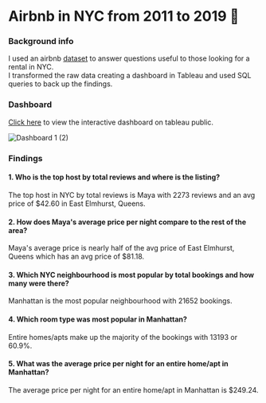 # Airbnb in NYC from 2011 to 2019  🏡 

### Background info
I used an airbnb [dataset](ab_nyc.csv) to answer questions useful to those looking for a rental in NYC.<BR>
I transformed the raw data creating a dashboard in Tableau and used SQL queries to back up the findings.

### Dashboard
[Click here](https://public.tableau.com/app/profile/masud.ibrahim/viz/AirBnBsNYC_16861432541250/Dashboard1) to view the interactive dashboard on tableau public.
  
![Dashboard 1 (2)](https://github.com/MasudIbrahim/Airbnb-Project/assets/86682483/c3c516e7-3913-45bf-966d-25276ed7f7bf)

### Findings

#### 1. Who is the top host by total reviews and where is the listing?<BR>
The top host in NYC by total reviews is Maya with 2273 reviews and an avg price of $42.60 in East Elmhurst, Queens.<BR>

#### 2. How does Maya's average price per night compare to the rest of the area?<BR>
Maya's average price is nearly half of the avg price of East Elmhurst, Queens which has an avg price of $81.18.

#### 3. Which NYC neighbourhood is most popular by total bookings and how many were there?<BR>
Manhattan is the most popular neighbourhood with 21652 bookings.<BR>

#### 4. Which room type was most popular in Manhattan?<BR>
Entire homes/apts make up the majority of the bookings with 13193 or 60.9%.<BR>

#### 5. What was the average price per night for an entire home/apt in Manhattan?<BR>
The average price per night for an entire home/apt in Manhattan is $249.24.  
